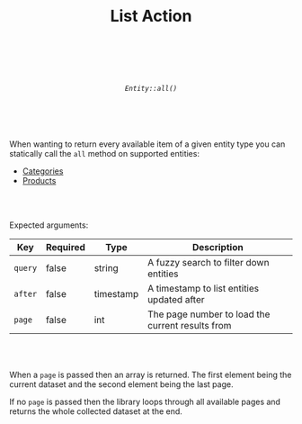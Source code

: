 <h1 align="center">
  <br />
  <br />
  List Action
  <br />
  <br />
  <br />
</h1>

<h6 align="center">
  <br />
  <code>Entity::all()</code>
  <br />
  <br />
  <br />
  <br />
</h6>

When wanting to return every available item of a given entity
type you can statically call the `all` method on supported entities:

* [Categories](../entities/categories.md)
* [Products](../entities/products.md)

<br />
<br />

Expected arguments:

| Key     | Required | Type      | Description                                      |
|---------|----------|-----------|--------------------------------------------------|
| `query` | false    | string    | A fuzzy search to filter down entities           |
| `after` | false    | timestamp | A timestamp to list entities updated after       |
| `page`  | false    | int       | The page number to load the current results from |

<br />
<br />

When a `page` is passed then an array is returned. The first element being the current
dataset and the second element being the last page.

If no `page` is passed then the library loops through all available pages and returns
the whole collected dataset at the end.

